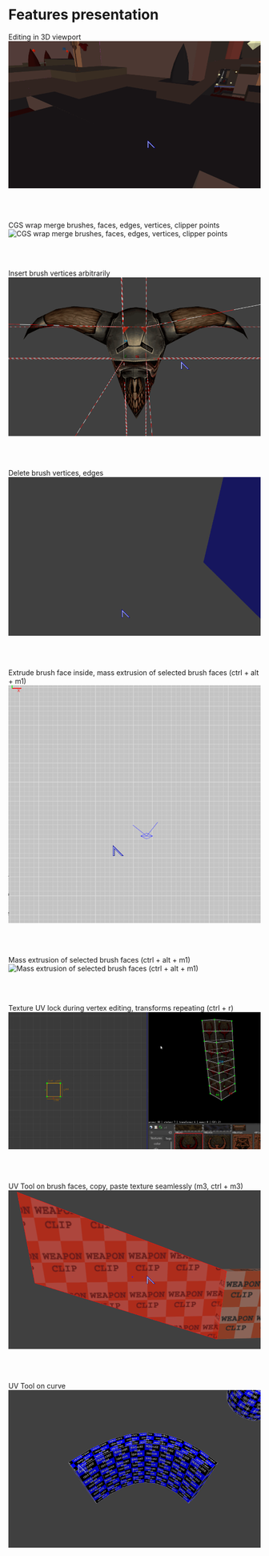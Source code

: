 # Features presentation

Editing in 3D viewport
![Editing in 3D viewport](gifs/15edit3D.gif)

<br />
<br />

CGS wrap merge brushes, faces, edges, vertices, clipper points
![CGS wrap merge brushes, faces, edges, vertices, clipper points](gifs/merge.gif)

<br />
<br />

Insert brush vertices arbitrarily
![Insert brush vertices arbitrarily](gifs/19insertBrushVerts.gif)

<br />
<br />

Delete brush vertices, edges
![Delete brush vertices, edges](gifs/22delComponents.gif)

<br />
<br />

Extrude brush face inside, mass extrusion of selected brush faces (ctrl + alt + m1)
![Extrude brush face inside, mass extrusion of selected brush faces (ctrl + alt + m1)](gifs/23dragDiagExtrude.gif)

<br />
<br />

Mass extrusion of selected brush faces (ctrl + alt + m1)
![Mass extrusion of selected brush faces (ctrl + alt + m1)](gifs/extrude-short.gif)

<br />
<br />

Texture UV lock during vertex editing, transforms repeating (ctrl + r)
![Texture UV lock during vertex editing, transforms repeating (ctrl + r)](gifs/Peek_2020-01-18_22-44.gif)

<br />
<br />

UV Tool on brush faces, copy, paste texture seamlessly (m3, ctrl + m3)
![UV Tool on brush faces, copy, paste texture seamlessly (m3, ctrl + m3)](gifs/20uvtool.gif)

<br />
<br />

UV Tool on curve
![UV Tool on curve](gifs/1uvtool_curve.gif)


